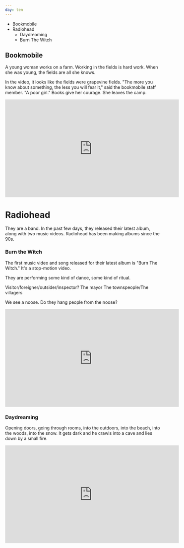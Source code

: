 ```yaml
---
day: ten
---
```


- Bookmobile
- Radiohead
	- Daydreaming
	- Burn The Witch


## Bookmobile

A young woman works on a farm.
Working in the fields is hard work.
When she was young, the fields are all she knows.

In the video, it looks like the fields were grapevine fields.
"The more you know about something, the less you will fear it," said the bookmobile staff member.
"A poor girl."
Books give her courage.
She leaves the camp.

<iframe src="https://www.facebook.com/plugins/video.php?href=https%3A%2F%2Fwww.facebook.com%2FUpworthyVideo%2Fvideos%2Fvb.763022583802291%2F823311621106720%2F%3Ftype%3D3&show_text=0&width=560" width="560" height="315" style="border:none;overflow:hidden" scrolling="no" frameborder="0" allowTransparency="true" allowFullScreen="true"></iframe>

# Radiohead
They are a band.
In the past few days, they released their latest album, along with two music videos.
Radiohead has been making albums since the 90s.

### Burn the Witch

The first music video and song released for their latest album is "Burn The Witch."
It's a stop-motion video.

They are performing some kind of dance, some kind of ritual.

Visitor/foreigner/outsider/inspector?
The mayor
The townspeople/The villagers

We see a noose.
Do they hang people from the noose?

<iframe width="560" height="315" src="https://www.youtube.com/embed/yI2oS2hoL0k" frameborder="0" allowfullscreen></iframe>


### Daydreaming

Opening doors, going through rooms, into the outdoors, into the beach, into the woods, into the snow.
It gets dark and he crawls into a cave and lies down by a small fire.

<iframe width="560" height="315" src="https://www.youtube.com/embed/TTAU7lLDZYU" frameborder="0" allowfullscreen></iframe>
